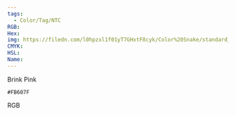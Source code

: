 ```yaml
---
tags:
  - Color/Tag/NTC
RGB:
Hex:
img: https://filedn.com/l0hpzxl1f01yT7GHxtF8cyk/Color%20Snake/standard_csv_to_svg//FB607F.svg
CMYK:
HSL:
Name:
---
```

Brink Pink
```palette
#FB607F
```
RGB
